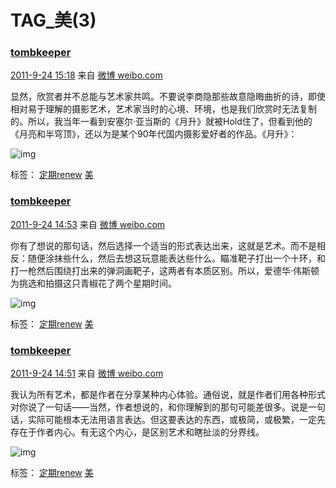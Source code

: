 # TAG_美(3)

### [tombkeeper](https://weibo.com/101174?refer_flag=1005055015_)

[2011-9-24 15:18](https://weibo.com/1401527553/xpFingTqe?from=page_1005051401527553_profile&wvr=6&mod=weibotime) 来自 [微博 weibo.com](http://weibo.com/)

显然，欣赏者并不总能与艺术家共鸣。不要说李商隐那些故意隐晦曲折的诗，即使相对易于理解的摄影艺术，艺术家当时的心境、环境，也是我们欣赏时无法复制的。所以，我当年一看到安塞尔·亚当斯的《月升》就被Hold住了，但看到他的《月亮和半穹顶》，还以为是某个90年代国内摄影爱好者的作品。《月升》： 

![img](TAG_美(3).assets/53899d01gw1dlgi2q6aq8j.jpg)

标签： [定期renew](https://weibo.com/1401527553/profile?is_tag=1&tag_name=%E5%AE%9A%E6%9C%9Frenew) [美](https://weibo.com/1401527553/profile?is_tag=1&tag_name=%E7%BE%8E)



### [tombkeeper](https://weibo.com/101174?refer_flag=1005055015_)

[2011-9-24 14:53](https://weibo.com/1401527553/xpF8qz8Hp?from=page_1005051401527553_profile&wvr=6&mod=weibotime) 来自 [微博 weibo.com](http://weibo.com/)

你有了想说的那句话，然后选择一个适当的形式表达出来，这就是艺术。而不是相反：随便涂抹些什么，然后去想这玩意能表达些什么。瞄准靶子打出一个十环，和打一枪然后围绕打出来的弹洞画靶子，这两者有本质区别。所以，爱德华·伟斯顿为挑选和拍摄这只青椒花了两个星期时间。 

![img](TAG_美(3).assets/53899d01gw1dlghdjegegj-1525456234445.jpg)

标签： [定期renew](https://weibo.com/1401527553/profile?is_tag=1&tag_name=%E5%AE%9A%E6%9C%9Frenew)  [美](https://weibo.com/1401527553/profile?is_tag=1&tag_name=%E7%BE%8E)





### [tombkeeper](https://weibo.com/101174?refer_flag=1005055015_)  

[2011-9-24 14:51](https://weibo.com/1401527553/xpF7zEgWN?from=page_1005051401527553_profile&wvr=6&mod=weibotime) 来自 [微博 weibo.com](http://weibo.com/)

我认为所有艺术，都是作者在分享某种内心体验。通俗说，就是作者们用各种形式对你说了一句话——当然，作者想说的，和你理解到的那句可能差很多。说是一句话，实际可能根本无法用语言表达。但这要表达的东西，或极简，或极繁，一定先存在于作者内心。有无这个内心，是区别艺术和瞎扯淡的分界线。 

![img](TAG_美(3).assets/53899d01gw1dlgh6p8g6jj-1525456249697.jpg)

标签： [定期renew](https://weibo.com/1401527553/profile?is_tag=1&tag_name=%E5%AE%9A%E6%9C%9Frenew) [美](https://weibo.com/1401527553/profile?is_tag=1&tag_name=%E7%BE%8E)





